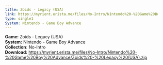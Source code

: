 ```yaml
---
title: Zoids - Legacy (USA)
link: https://myrient.erista.me/files/No-Intro/Nintendo%20-%20Game%20Boy%20Advance/Zoids%20-%20Legacy%20(USA).zip
type: single1
System: Nintendo - Game Boy Advance
---
```

<b>Game:</b> Zoids - Legacy (USA)<br>
<b>System:</b> Nintendo - Game Boy Advance<br>
<b>Collection:</b> No-Intro<br>
<b>Download:</b> https://myrient.erista.me/files/No-Intro/Nintendo%20-%20Game%20Boy%20Advance/Zoids%20-%20Legacy%20(USA).zip